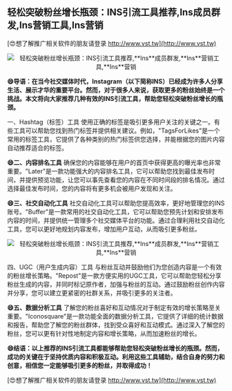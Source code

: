 ## **轻松突破粉丝增长瓶颈：INS引流工具推荐,**Ins**成员群发,**Ins**营销工具,**Ins**营销**

[😍想了解推广相关软件的朋友请登录 http://www.vst.tw](http://www.vst.tw)

 <center><img src="https://vst.tw/MP4/tuiguang/png/0.png" alt="轻松突破粉丝增长瓶颈：INS引流工具推荐,**Ins**成员群发,**Ins**营销工具,**Ins**营销"></center>

**😄导语：在当今社交媒体时代，**Ins**tagram（以下简称INS）已经成为许多人分享生活、展示才华的重要平台。然而，对于很多人来说，获取更多的粉丝始终是一个挑战。本文将向大家推荐几种有效的INS引流工具，帮助您轻松突破粉丝增长的瓶颈。**

一、Hashtag（标签）工具
使用正确的标签是吸引更多用户关注的关键之一。有些工具可以帮助您找到热门标签并提供相关建议。例如，"TagsForLikes"是一个常用的标签工具，它提供了各种类别的热门标签供您选择，并能根据您的图片内容自动推荐适合的标签。

**😄二、内容排名工具**
确保您的内容能够在用户的首页中获得更高的曝光率也非常重要。"Later"是一款功能强大的内容排名工具，它可以帮助您找到最佳发布时间，并提供预览功能，让您可以事先查看您的内容在不同时间段的排名情况。通过选择最佳发布时间，您的内容将有更多机会被用户发现和关注。

**😄三、社交自动化工具**
社交自动化工具可以帮助您提高效率，更好地管理您的INS账号。"Buffer"是一款常用的社交自动化工具，它可以帮助您预先计划和安排发布内容的时间，并提供统一管理多个社交媒体平台的功能。通过合理利用社交自动化工具，您可以更好地规划内容发布，增加用户互动，从而吸引更多粉丝。

 <center><img src="https://vst.tw/MP4/tuiguang/png/6.png" alt="轻松突破粉丝增长瓶颈：INS引流工具推荐,**Ins**成员群发,**Ins**营销工具,**Ins**营销"></center>

四、UGC（用户生成内容）工具
与粉丝互动并鼓励他们为您创造内容是一个有效的粉丝增长策略。"Repost"是一款方便实用的UGC工具，它可以帮助您轻松分享粉丝生成的内容，并同时标记原作者，加强与粉丝的互动。通过鼓励粉丝创作内容并分享，您可以建立更紧密的社群关系，并吸引更多的关注者。

**😄五、数据分析工具**
了解您的粉丝喜好和互动情况对于制定有效的增长策略至关重要。"Iconosquare"是一款功能全面的数据分析工具，它提供了详细的统计数据和报告，帮助您了解您的粉丝群体，找到受众喜好和互动模式。通过深入了解您的粉丝，您可以更有针对性地制定内容和增长策略，从而加速粉丝的增长。

**😄结语：以上推荐的INS引流工具都能够帮助您轻松突破粉丝增长的瓶颈。然而，成功的关键在于坚持优质内容和积极互动。利用这些工具辅助，结合自身的努力和创意，相信您一定能够吸引更多的粉丝，并取得成功！**

[😍想了解推广相关软件的朋友请登录 http://www.vst.tw](http://www.vst.tw)




